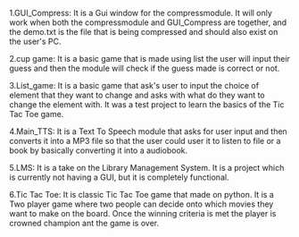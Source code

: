1.GUI_Compress: It is a Gui window for the compressmodule. It will only work when both the compressmodule and GUI_Compress are together, and the demo.txt is the file that is being compressed and should also exist on the user's PC.


2.cup game: It is a basic game that is made using list the user will input their guess and then the module will check if the guess made is correct or not.


3.List_game: It is a basic game that ask's user to input the choice of element that they want to change and asks with what do they want to change the element with. It was a test project to learn the basics of the Tic Tac Toe game.


4.Main_TTS: It is a Text To Speech module that asks for user input and then converts it into a MP3 file so that the user could user it to listen to file or a book by basically converting it into a audiobook.


5.LMS: It is a take on the Library Management System. It is a project which is currently not having a GUI, but it is completely functional.

6.Tic Tac Toe: It is classic Tic Tac Toe game that made on python. It is a Two player game where two people can decide onto which movies they want to make on the board. Once the winning criteria is met the player is crowned champion ant the game is over.
